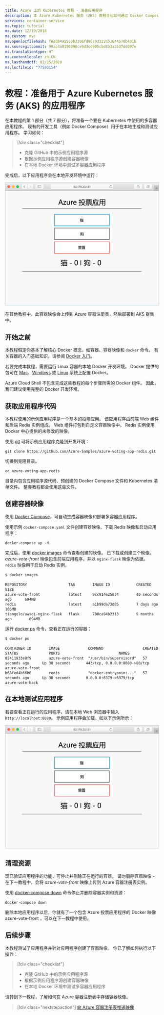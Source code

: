 ```yaml
---
title: Azure 上的 Kubernetes 教程 - 准备应用程序
description: 本 Azure Kubernetes 服务 (AKS) 教程介绍如何通过 Docker Compose 准备和生成一个多容器应用，以便能够随后将其部署到 AKS。
services: container-service
ms.topic: tutorial
ms.date: 12/19/2018
ms.custom: mvc
ms.openlocfilehash: feab8495536b3306fd96793323d51644570b401b
ms.sourcegitcommit: 99ac4a0150898ce9d3c6905cbd8b3a5537dd097e
ms.translationtype: HT
ms.contentlocale: zh-CN
ms.lasthandoff: 02/25/2020
ms.locfileid: "77593154"
---
```

# <a name="tutorial-prepare-an-application-for-azure-kubernetes-service-aks"></a>教程：准备用于 Azure Kubernetes 服务 (AKS) 的应用程序

在本教程的第 1 部分（共 7 部分），将准备一个要在 Kubernetes 中使用的多容器应用程序。 现有的开发工具（例如 Docker Compose）用于在本地生成和测试应用程序。 学习如何：

> [!div class="checklist"]
> * 克隆 GitHub 中的示例应用程序源
> * 根据示例应用程序源创建容器映像
> * 在本地 Docker 环境中测试多容器应用程序

完成后，以下应用程序会在本地开发环境中运行：

![Azure 上的 Kubernetes 群集映像](./media/container-service-tutorial-kubernetes-prepare-app/azure-vote.png)

在其他教程中，此容器映像会上传到 Azure 容器注册表，然后部署到 AKS 群集中。

## <a name="before-you-begin"></a>开始之前

本教程假定你基本了解核心 Docker 概念，如容器、容器映像和 `docker` 命令。 有关容器的入门基础知识，请参阅 [Docker 入门][docker-get-started]。

若要完成本教程，需要运行 Linux 容器的本地 Docker 开发环境。 Docker 提供的包可在 [Mac][docker-for-mac]、[Windows][docker-for-windows] 或 [Linux][docker-for-linux] 系统上配置 Docker。

Azure Cloud Shell 不包含完成这些教程的每个步骤所需的 Docker 组件。 因此，我们建议使用完整的 Docker 开发环境。

## <a name="get-application-code"></a>获取应用程序代码

本教程使用的示例应用程序是一个基本的投票应用。 该应用程序由前端 Web 组件和后端 Redis 实例组成。 Web 组件打包到自定义容器映像中。 Redis 实例使用 Docker 中心提供的未修改的映像。

使用 [git][] 可将示例应用程序克隆到开发环境：

```console
git clone https://github.com/Azure-Samples/azure-voting-app-redis.git
```

切换到克隆目录。

```console
cd azure-voting-app-redis
```

目录内包含应用程序源代码、预创建的 Docker Compose 文件和 Kubernetes 清单文件。 整套教程都会使用这些文件。

## <a name="create-container-images"></a>创建容器映像

使用 [Docker Compose][docker-compose]，可自动生成容器映像和部署多容器应用程序。

使用示例 `docker-compose.yaml` 文件创建容器映像、下载 Redis 映像和启动应用程序：

```console
docker-compose up -d
```

完成后，使用 [docker images][docker-images] 命令查看创建的映像。 已下载或创建三个映像。 *azure-vote-front* 映像包含前端应用程序，并以 `nginx-flask` 映像为依据。 `redis` 映像用于启动 Redis 实例。

```
$ docker images

REPOSITORY                   TAG        IMAGE ID            CREATED             SIZE
azure-vote-front             latest     9cc914e25834        40 seconds ago      694MB
redis                        latest     a1b99da73d05        7 days ago          106MB
tiangolo/uwsgi-nginx-flask   flask      788ca94b2313        9 months ago        694MB
```

运行 [docker ps][docker-ps] 命令，查看正在运行的容器：

```
$ docker ps

CONTAINER ID        IMAGE             COMMAND                  CREATED             STATUS              PORTS                           NAMES
82411933e8f9        azure-vote-front  "/usr/bin/supervisord"   57 seconds ago      Up 30 seconds       443/tcp, 0.0.0.0:8080->80/tcp   azure-vote-front
b68fed4b66b6        redis             "docker-entrypoint..."   57 seconds ago      Up 30 seconds       0.0.0.0:6379->6379/tcp          azure-vote-back
```

## <a name="test-application-locally"></a>在本地测试应用程序

若要查看正在运行的应用程序，请在本地 Web 浏览器中输入 `http://localhost:8080`。 示例应用程序会加载，如以下示例所示：

![Azure 上的 Kubernetes 群集映像](./media/container-service-tutorial-kubernetes-prepare-app/azure-vote.png)

## <a name="clean-up-resources"></a>清理资源

现已验证应用程序的功能，可停止并删除正在运行的容器。 请勿删除容器映像 - 在下一教程中，会将 *azure-vote-front* 映像上传到 Azure 容器注册表实例。

使用 [docker-compose down][docker-compose-down] 命令停止并删除容器实例和资源：

```console
docker-compose down
```

删除本地应用程序以后，你就有了一个包含 Azure 投票应用程序的 Docker 映像 azure-vote-front  ，可以在下一教程中使用。

## <a name="next-steps"></a>后续步骤

本教程测试了应用程序并针对应用程序创建了容器映像。 你已了解如何执行以下操作：

> [!div class="checklist"]
> * 克隆 GitHub 中的示例应用程序源
> * 根据示例应用程序源创建容器映像
> * 在本地 Docker 环境中测试多容器应用程序

请转到下一教程，了解如何在 Azure 容器注册表中存储容器映像。

> [!div class="nextstepaction"]
> [向 Azure 容器注册表推送映像][aks-tutorial-prepare-acr]

<!-- LINKS - external -->
[docker-compose]: https://docs.docker.com/compose/
[docker-for-linux]: https://docs.docker.com/engine/installation/#supported-platforms
[docker-for-mac]: https://docs.docker.com/docker-for-mac/
[docker-for-windows]: https://docs.docker.com/docker-for-windows/
[docker-get-started]: https://docs.docker.com/get-started/
[docker-images]: https://docs.docker.com/engine/reference/commandline/images/
[docker-ps]: https://docs.docker.com/engine/reference/commandline/ps/
[docker-compose-down]: https://docs.docker.com/compose/reference/down
[git]: https://git-scm.com/downloads

<!-- LINKS - internal -->
[aks-tutorial-prepare-acr]: ./tutorial-kubernetes-prepare-acr.md

